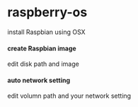 # raspberry-os
install Raspbian using OSX

#### create Raspbian image
edit disk path and image

#### auto network setting 
edit volumn path and your network setting
